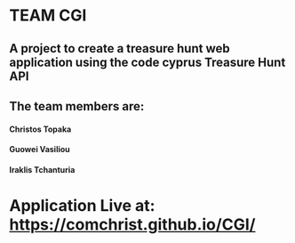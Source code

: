 # TEAM CGI<br>
## A project to create a treasure hunt web application using the code cyprus Treasure Hunt API

## The team members are:<br>
#### Christos Topaka<br>
#### Guowei Vasiliou<br>
#### Iraklis Tchanturia<br>

# Application Live at: https://comchrist.github.io/CGI/

